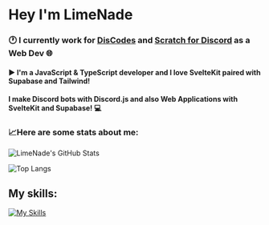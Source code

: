 # Hey I'm LimeNade
### 🕐 I currently work for [DisCodes](https://github.com/Dis-Codes) and [Scratch for Discord](https://github.com/scratch-for-discord) as a Web Dev 🌐
#### ▶ I'm a JavaScript & TypeScript developer and I love SvelteKit paired with Supabase and Tailwind!
#### I make Discord bots with Discord.js and also Web Applications with SvelteKit and Supabase! 💻

### 📈Here are some stats about me:

![LimeNade's GitHub Stats](https://github-readme-stats.vercel.app/api?username=itsLimeNade&show_icons=true&theme=dracula)

![Top Langs](https://github-readme-stats.vercel.app/api/top-langs/?username=itsLimeNade&layout=compact&theme=dracula)

## My skills:
[![My Skills](https://skillicons.dev/icons?i=js,ts,nodejs,svelte,supabase,vue,vite,tailwind,discord,bots,vscode,py,raspberrypi,arduino,atom,vercel,react,powershell,css,electron,express,gamemakerstudio,github,html,lua,md,netlify,stackoverflow,sketchup&perline)](https://skillicons.dev)

